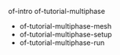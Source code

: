 of-intro
of-tutorial-multiphase
- of-tutorial-multiphase-mesh
- of-tutorial-multiphase-setup
- of-tutorial-multiphase-run
